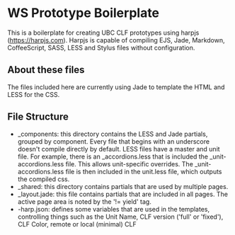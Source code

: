 # WS Prototype Boilerplate

This is a boilerplate for creating UBC CLF prototypes using harpjs (https://harpjs.com). Harpjs is capable of compiling EJS, Jade, Markdown, CoffeeScript, SASS, LESS and Stylus files without configuration.

## About these files

The files included here are currently using Jade to template the HTML and LESS for the CSS. 

## File Structure

- _components: this directory contains the LESS and Jade partials, grouped by component. Every file that begins with an underscore doesn't compile directly by default. LESS files have a master and unit file. For example, there is an _accordions.less that is included the _unit-accordions.less file. This allows unit-specific overrides. The _unit-accordions.less file is then included in the unit.less file, which outputs the compiled css.
- _shared: this directory contains partials that are used by multiple pages.
- _layout.jade: this file contains partials that are included in all pages. The active page area is noted by the '!= yield' tag.
- -harp.json: defines some variables that are used in the templates, controlling things such as the Unit Name, CLF version ('full' or 'fixed'), CLF Color, remote or local (minimal) CLF